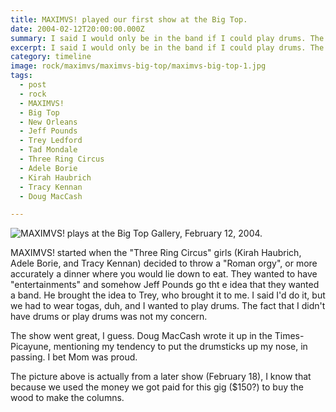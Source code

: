 ```yaml
---
title: MAXIMVS! played our first show at the Big Top.
date: 2004-02-12T20:00:00.000Z
summary: I said I would only be in the band if I could play drums. The thing is, I didn't know how to play drums.
excerpt: I said I would only be in the band if I could play drums. The thing is, I didn't know how to play drums.
category: timeline
image: rock/maximvs/maximvs-big-top/maximvs-big-top-1.jpg
tags:
  - post 
  - rock
  - MAXIMVS!
  - Big Top
  - New Orleans
  - Jeff Pounds
  - Trey Ledford
  - Tad Mondale
  - Three Ring Circus
  - Adele Borie
  - Kirah Haubrich
  - Tracy Kennan
  - Doug MacCash

---
```


![MAXIMVS! plays at the Big Top Gallery, February 12, 2004.](/static/img/rock/maximvs/maximvs-big-top/maximvs-big-top-1.jpg)

MAXIMVS! started when the "Three Ring Circus" girls (Kirah Haubrich, Adele Borie, and Tracy Kennan) decided to throw a "Roman orgy", or more accurately a dinner where you would lie down to eat.  They wanted to have "entertainments" and somehow Jeff Pounds go tht e idea that they wanted a band. He brought the idea to Trey, who brought it to me. I said I'd do it, but we had to wear togas, duh, and I wanted to play drums. The fact that I didn't have drums or play drums was not my concern.

The show went great, I guess. Doug MacCash wrote it up in the Times-Picayune, mentioning my tendency to put the drumsticks up my nose, in passing. I bet Mom was proud.

The picture above is actually from a later show (February 18), I know that because we used the money we got paid for this gig ($150?) to buy the wood to make the columns.
